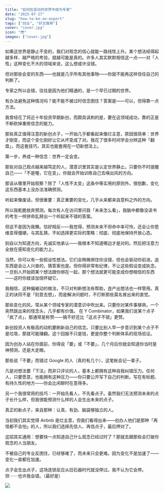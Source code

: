 ```yaml
---
title: "如何在变动的世界中成为专家"
date: "2025-07-27"
slug: "how-to-be-an-expert"
tags: ["创业", "好文推荐"]
cover: "cover.jpg"
icon: "😎"
images: ["cover.jpg"]
---
```

如果这世界是静止不变的，我们对观念的信心就能一路线性上升。某个想法经得起越多样、越严格的考验，就越可能是真的。许多人其实默默相信这一点——对「人性」这种变化不大的领域来说，这么想或许没错。



但对那些会变的东西——也就是几乎所有其他事物——你就不能再这样信任自己的判断了。



专家之所以会错，往往是因为他们精通的，是一个早已过期的世界。



有办法避免这种情况吗？能不能不被过时信念困住？答案是——可以，但得靠一点方法。



我曾经花了将近十年投资早期新创，而颇具讽刺的是，要在这领域成功，靠的正是不断砍掉重练信念的能力。



那些真正值得注意的新创点子，一开始几乎都看起来像烂主意，原因很简单：世界才刚变，而这个变化刚好让它从坏变成了对。我花了很多时间学会分辨这种「翻盘」，而这套技巧，其实也能套用在一切新想法上。



第一步，养成一种信念：世界一定会变。



那些对自己观点越来越笃定的人，潜意识里其实是认定世界静止。只要你不时提醒自己——「不是喔，它在变」，你就会开始训练自己去嗅出风的方向。



那该从哪里开始观察？除了「人性不太变」这条中等实用的原则外，很抱歉，变化这东西基本上没办法准确预测。



听起来像废话，但很重要：真正重要的变化，几乎从来都来自意料之外的方向。



所以我乾脆放弃预测。每次有人在访问里问我「未来怎么看」，我脑中都像没读书的考生一样拼命乱掰出一个听起来不错的答案。



但这不是因为我懒。恰好相反——我觉得，预测未来不但命中率可怜，还会让你思维变得僵硬。与其乱猜，不如选择更实际的策略：彻底、彻底地保持开放心态。



别自以为知道方向，先诚实地承认——我根本不知道哪边才是对的。然后把注意力全放在感知变化的能力上。



当然，你可以有一些假设性想法。它们会稍微绑住你没错，但也会驱动你前进。追东西是会让人兴奋的，猜答案也是。但你得非常有纪律，不让这些假设变成执念。
一旦别人开始把某个想法跟你绑在一起，那个想法就更可能变成你想相信的东西——这时你就该加倍怀疑它。



我相信，这种偏被动的做法，不只对判断想法有帮助，连产出想法也一样管用。真正的诀窍不是「刻意去想」，而是解决问题时，不打断那些莫名冒出来的直觉。



那些变化的风，常从某个领域专家的潜意识中吹出来。只要你对某件事够熟，一个突然跳出来的怪念头，几乎都有价值。
在 Y Combinator，如果我们说某个点子「疯了点」，那通常是称赞——搞不好还比「这点子不错」更赞。



新创投资人有极高的动机要刷新自己的信念。只要比别人早一步意识到某个点子不是垃圾，那就可能赚翻。这个回报不只是钱，更是你整个判断体系的现场验证。



因为创办人站在你面前，你得说「要」或「不要」，几个月后你就会知道你当时是神预测，还是大走眼。



那些说「不要」而错过 Google 的人（真的有几个），这笔帐会记一辈子。



凡是对想法要「下注」而非只评论的人，基本上都拥有这种自我纠错压力。任何人，只要愿意，也能拥有这种压力——你只要公开写下自己的判断。写在有标题、有持久性的地方——你会比闲聊时在意得多。



另一个我很常用的技巧：一开始先看人，不先看点子。虽然我们无法预测未来的点子长什么样，但我很能预测什么样的人会生出未来的点子。



真正的新点子，来自那种：认真、有劲、脑袋够独立的人。



当初我们其实觉得 Airbnb 是烂主意，但我们看得出来——创办人他们是那种「再怪都不会怕」的人，所以我们选择先信人、再信点子，最后押对了。



这招其实通用：想要快一点知道自己什么观念已经过时了？那就去跟那些会打破你观念的人当朋友。



不被自己的专业反困住，已经够难了，而未来只会更难。因为变化不是加速了——变化一直都在加速。



点子会生出点子，这场连锁反应从旧石器时代就没停过。我不认为它会停。
但⋯⋯也许我会错。（最好是）




![](https://prod-files-secure.s3.us-west-2.amazonaws.com/112d0858-5090-4d34-a606-b75eb8d65fd2/46476355-9cf3-4e99-9b7a-3531bc426380/1000202064.png?X-Amz-Algorithm=AWS4-HMAC-SHA256&X-Amz-Content-Sha256=UNSIGNED-PAYLOAD&X-Amz-Credential=ASIAZI2LB466WG2S5FJT%2F20251030%2Fus-west-2%2Fs3%2Faws4_request&X-Amz-Date=20251030T154845Z&X-Amz-Expires=3600&X-Amz-Security-Token=IQoJb3JpZ2luX2VjEDcaCXVzLXdlc3QtMiJHMEUCIEp08pmWpxA23H%2B2T4uQMl%2FwxsM2izAiDpFHp%2Fn5dJpWAiEAwyZeMprT%2BrX%2B1VMXF333NSoZINDiw88d8mjy2P913CsqiAQI8P%2F%2F%2F%2F%2F%2F%2F%2F%2F%2FARAAGgw2Mzc0MjMxODM4MDUiDArrh3CExyVkekvHgyrcA4lNELjgky9%2B1hSZDys0M3mWTxervSZkDpFZzfMTm2PCMdsNUO%2BFa30vnvRn2tZxIu%2BxfDkBVSahgKEKiZrlGjXsybOp9SHN9fRLag06XyNxCZH1JjHr0ZzEnuKbk95E2eT07Uvs%2B7s%2BCV6hTeABHS5t7r7JDJXO8ctdSxxAc%2F96xDGbP4cHRvm%2BKLqeiNynulvLOQY3zYlf8O%2FG%2BzBFAClVo9GXcFLZVGQSjMOPhj8y4psDVjusNm051ODS3%2BXil6fpOpSUnZt9MrRHGjKpzGgp1AIXCh4TMrJ9uVhj9P%2BjNxyzQuNenSj%2BAoXn42jCQtP80gUzECqzx1PkxEKPeUzHXXYYiFwQRgbJvc1hBMtpUidrtSk2bEFvQpeX39tKjCXQ23ijukMk8yP8%2BsL8Rt9n160uaK%2FIfw6xM3ePpjdUeJh42vEPOxweEhKs9BwL1rI3kelW6oxU2lyxTgcc2xhRlw6qzsAQHv0J%2F%2Fl9%2B8fG7nDeSj2zmfdKgUoNoHdE32fGjQLC%2BLOBZgo38Q2YKi1catm2Iiu%2F%2FRAHuvoPUfI1h58Ikh6EPoGGnQg%2BNPEymml6XvUMD75B%2FkHVTxH1x%2FsONISWWe7KkdEBqNdPHQt4JLH5MVz%2Bh600OSdiMKj8jcgGOqUBPpe4z1UsUXXZWvEcIiF9BcayEC9WthnG7RH61m1s0H9S80VYUS%2BA2ytT8hx0tfYMK5jQltVAqFpsmA75nAwIjEqJmGqM5ydVsAf%2Bzn1sLt0bs96i%2BZ%2FFFeaKLgU7d3NTjE88NaKgRM%2F8gOzFI0PmckjDSmW1xGjKIYBh52cYUWNnfBu6lglvXLW3Z0%2FzzjdvFYfJd%2Fvi30tWh0WDQ%2Bd1XrZqdxS%2F&X-Amz-Signature=2cf286fb7bb2f3eff1998ffffb3f36320b47963ad8e1aedf41986ad6089d2e82&X-Amz-SignedHeaders=host&x-amz-checksum-mode=ENABLED&x-id=GetObject)

